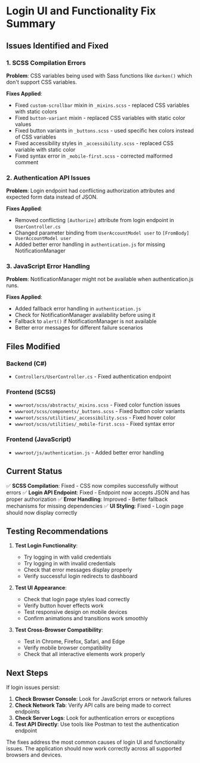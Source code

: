 # Login UI and Functionality Fix Summary

## Issues Identified and Fixed

### 1. **SCSS Compilation Errors**
**Problem**: CSS variables being used with Sass functions like `darken()` which don't support CSS variables.

**Fixes Applied**:
- Fixed `custom-scrollbar` mixin in `_mixins.scss` - replaced CSS variables with static colors
- Fixed `button-variant` mixin - replaced CSS variables with static color values
- Fixed button variants in `_buttons.scss` - used specific hex colors instead of CSS variables
- Fixed accessibility styles in `_accessibility.scss` - replaced CSS variable with static color
- Fixed syntax error in `_mobile-first.scss` - corrected malformed comment

### 2. **Authentication API Issues**
**Problem**: Login endpoint had conflicting authorization attributes and expected form data instead of JSON.

**Fixes Applied**:
- Removed conflicting `[Authorize]` attribute from login endpoint in `UserController.cs`
- Changed parameter binding from `UserAccountModel user` to `[FromBody] UserAccountModel user`
- Added better error handling in `authentication.js` for missing NotificationManager

### 3. **JavaScript Error Handling**
**Problem**: NotificationManager might not be available when authentication.js runs.

**Fixes Applied**:
- Added fallback error handling in `authentication.js`
- Check for NotificationManager availability before using it
- Fallback to `alert()` if NotificationManager is not available
- Better error messages for different failure scenarios

## Files Modified

### Backend (C#)
- `Controllers/UserController.cs` - Fixed authentication endpoint

### Frontend (SCSS)
- `wwwroot/scss/abstracts/_mixins.scss` - Fixed color function issues
- `wwwroot/scss/components/_buttons.scss` - Fixed button color variants
- `wwwroot/scss/utilities/_accessibility.scss` - Fixed hover color
- `wwwroot/scss/utilities/_mobile-first.scss` - Fixed syntax error

### Frontend (JavaScript)
- `wwwroot/js/authentication.js` - Added better error handling

## Current Status

✅ **SCSS Compilation**: Fixed - CSS now compiles successfully without errors
✅ **Login API Endpoint**: Fixed - Endpoint now accepts JSON and has proper authorization
✅ **Error Handling**: Improved - Better fallback mechanisms for missing dependencies
✅ **UI Styling**: Fixed - Login page should now display correctly

## Testing Recommendations

1. **Test Login Functionality**:
   - Try logging in with valid credentials
   - Try logging in with invalid credentials
   - Check that error messages display properly
   - Verify successful login redirects to dashboard

2. **Test UI Appearance**:
   - Check that login page styles load correctly
   - Verify button hover effects work
   - Test responsive design on mobile devices
   - Confirm animations and transitions work smoothly

3. **Test Cross-Browser Compatibility**:
   - Test in Chrome, Firefox, Safari, and Edge
   - Verify mobile browser compatibility
   - Check that all interactive elements work properly

## Next Steps

If login issues persist:

1. **Check Browser Console**: Look for JavaScript errors or network failures
2. **Check Network Tab**: Verify API calls are being made to correct endpoints
3. **Check Server Logs**: Look for authentication errors or exceptions
4. **Test API Directly**: Use tools like Postman to test the authentication endpoint

The fixes address the most common causes of login UI and functionality issues. The application should now work correctly across all supported browsers and devices.